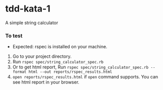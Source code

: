 # tdd-kata-1

A simple string calculator

### To test

- Expected: rspec is installed on your machine.

1. Go to your project directory.
2. Run `rspec spec/string_calculator_spec.rb`
3. Or to get html report, Run `rspec spec/string_calculator_spec.rb --format html --out reports/rspec_results.html`
4. `open reports/rspec_results.html` if `open` command supports. You can see html report in your browser.
